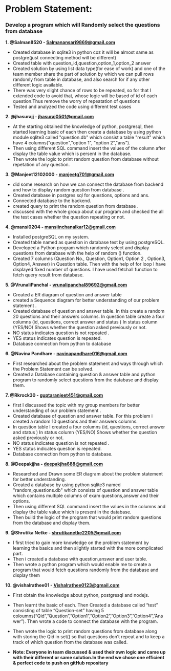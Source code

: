 # Problem Statement:
### Develop a program which will Randomly select the questions from database


**1. @Salman8520 - Salmanansari9869@gmail.com**
- Created database in sqlite3 in python coz it will be almost same as postgre(just connecting method will be different)
- Created table with question_id,question,option_1,option_2 answer
- Created solution by using list data type(for ease of work) and one of the team member share the part of solution by which we can pull rows randomly from table in database, and also search for if any other different logic available.
- There was very slight chance of rows to be repeated, so for that I extended code to avoid that, whose logic will be based of id of each question.Thus remove the worry of repeatation of questions
- Tested and analyzed the code using different test cases

**2. @jhasurajj - jhasuraj0501@gmail.com**
- At the starting obtained the knowledge of python, postgresql,  then started learning basic of each then create a database by using python module sqlite3 called "question.db" which consist a table "result" which have 4 columns("question","option 1", "option 2","ans").
- Then using different SQL command insert the values of the column after display the table value which is persent in the database.
- Then wrote the logic to print random question from database without repetation of any question.

**3. @Manjeet12102000 - manjeetg701@gmail.com**
- did some  research on  how we can connect the database from backend and how to display random question from database . 
- Created database in postgres sql for questions, options and ans. 
- Connected database to the  backend. 
- created query to print the random question from database . 
- discussed with the whole group about our program and checked the all the test cases whether the question repeating or not.

**4. @mansi0204 - mansiinchanalkar12@gmail.com**
- Installed postgreSQL on my system. 
- Created table named as question in database test by using postgreSQL.
- Developed a Python program  which randomly select and display questions from database with the help of  random () function. 
- Created 7 columns (Question No., Question, Option1, Option 2 , Option3, Option4, Answer) in Question table. Then with the help of for loop I have displayed fixed number of questions. I have used fetchall function to fetch query result from database.


**5. @VrunaliPanchal - vrunalipanchal89692@gmail.com**
- Created a ER diagram of question and answer table  
- created a Sequence diagram for better understanding of our problem statement .
- Created database of question and answer table. In this create a random 20 questions and their answers columns. In question table create a four columns (id, questions, correct answer and status ) In status column (YES/NO) Shows whether the question asked previously or not.
- NO status indicates  question is not repeated . 
- YES status indicates question is repeated.  
- Database connection from python to database

**6. @Navina Pandhare - navinapandhare016@gmail.com**
- First researched about the problem statement and ways through which the Problem Statement can be solved. 
- Created a Database containing question & answer table and python program to randomly select questions from the database and display them.

**7. @Rkrock30 - guptaranjeet451@gmail.com** 
- first  I discussed the topic  with my group members for  better understanding of our problem statement .
- Created database of question and answer table. For this problem i created a random 10 questions and their answers columns.
- In question table I created a four columns (id, questions, correct answer and status ) In status column (YES/NO) Shows whether the question asked previously or not.
- NO status indicates  question is not repeated . 
- YES status indicates question is repeated.
- Database connection from python to database.

**8. @Deepakjjha - deepakjha688@gmail.com**
- Researched and Drawn some ER diagram about the problem statement for better understanding.
- Created a database by using python sqlite3 named "random_questions.db" which consists of question and  answer table which contains multiple columns of exam questions,answer and their options.
- Then using different SQL command insert the values in the columns and display the table value which is present in the database.
- Then build the logic of the program that would print random questions from the database and display them.

**9. @Shrutika Netke - shrutikanetke2205@gmail.com**
- I first tried to gain more knowledge on the problem statement by learning the basics and then slightly started with the more complicated part.
- Then i created a database with question,answer and user table.
- Then wrote a python program which would enable me to create a  program that would fetch questions randomly from the database and display them

**10. @vishalrathee01 - Vishalrathee0123@gmail.com**
- First obtain the knowledge about python, postgresql and nodejs.
- Then learnt the basic of each. Then Created a database called “test” consisting of table “Question-set” having 5 coloumns(“Qid”,”Question”,”Option1”,”Option2”,”Option3”,”Option4”,”Answer”). Then wrote a code to connect the database with the program. 
- Then wrote the logic to print random questions from database along with storing the Qid in set() so that questions don’t repeat and to keep a track of which question from the database was called.


- **Note: Everyone in team discussed & used their own logic and came up with their different or same solution.In the end we chose one efficient & perfect code to push on gitHub repositary**
